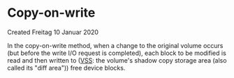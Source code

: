 # Copy-on-write
Created Freitag 10 Januar 2020

In the copy-on-write method, when a change to the original volume occurs (but before the write I/O request is completed), each block to be modified is read and then written to ([VSS](../Software/Windows/Services/Volume_Shadow_Copy.md): the volume's shadow copy storage area (also called its "diff area")) free device blocks.

